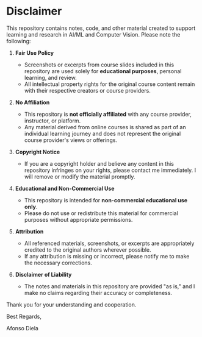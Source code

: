 # **Disclaimer**  

This repository contains notes, code, and other material created to support learning and research in AI/ML and Computer Vision. Please note the following:  

1. **Fair Use Policy**  
   - Screenshots or excerpts from course slides included in this repository are used solely for **educational purposes**, personal learning, and review.  
   - All intellectual property rights for the original course content remain with their respective creators or course providers.  

2. **No Affiliation**  
   - This repository is **not officially affiliated** with any course provider, instructor, or platform.  
   - Any material derived from online courses is shared as part of an individual learning journey and does not represent the original course provider's views or offerings.  

3. **Copyright Notice**  
   - If you are a copyright holder and believe any content in this repository infringes on your rights, please contact me immediately. I will remove or modify the material promptly.  

4. **Educational and Non-Commercial Use**  
   - This repository is intended for **non-commercial educational use only**.  
   - Please do not use or redistribute this material for commercial purposes without appropriate permissions.  

5. **Attribution**  
   - All referenced materials, screenshots, or excerpts are appropriately credited to the original authors wherever possible.  
   - If any attribution is missing or incorrect, please notify me to make the necessary corrections.  

6. **Disclaimer of Liability**  
   - The notes and materials in this repository are provided "as is," and I make no claims regarding their accuracy or completeness.  

Thank you for your understanding and cooperation.  


Best Regards,
 
Afonso Diela